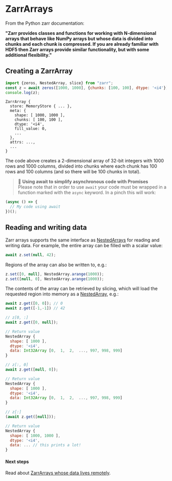 # ZarrArrays

From the Python zarr documentation:  

**\"Zarr provides classes and functions for working with N-dimensional arrays that behave like NumPy arrays but whose data is divided into chunks and each chunk is compressed. If you are already familiar with HDF5 then Zarr arrays provide similar functionality, but with some additional flexibility.\"**

## Creating a ZarrArray

```javascript
import {zeros, NestedArray, slice} from "zarr";
const z = await zeros([1000, 1000], {chunks: [100, 100], dtype: '<i4'})
console.log(z);
```
```output
ZarrArray {
  store: MemoryStore { ... },
  meta: {
    shape: [ 1000, 1000 ],
    chunks: [ 100, 100 ],
    dtype: '<i4',
    fill_value: 0,
    ...
  },
  attrs: ...,
  ...
}
```

The code above creates a 2-dimensional array of 32-bit integers with 1000 rows and 1000 columns, divided into chunks where each chunk has 100 rows and 100 columns (and so there will be 100 chunks in total).

> 📝 **Using await to simplify asynchronous code with Promises**  
Please note that in order to use `await` your code must be wrapped in a function marked with the `async` keyword. In a pinch this will work:
```javascript
(async () => {
  // My code using await
})();
```

## Reading and writing data
Zarr arrays supports the same interface as [NestedArrays](/getting-started/nested-arrays) for reading and writing data. For example, the entire array can be filled with a scalar value:
```javascript
await z.set(null, 42);
```

Regions of the array can also be written to, e.g.:
```javascript
z.set([0, null], NestedArray.arange(1000));
z.set([null, 0], NestedArray.arange(1000));
```

The contents of the array can be retrieved by slicing, which will load the requested region into memory as a [NestedArray](/nested-arrays.md), e.g.:
```javascript
await z.get([0, 0]); // 0
await z.get([-1,-1]) // 42
```

```javascript
// z[0, :]
await z.get([0, null]);

// Return value
NestedArray {
  shape: [ 1000 ],
  dtype: '<i4',
  data: Int32Array [0,  1,  2,  ..., 997, 998, 999]
}

```

```javascript
// z[:, 0]
await z.get([null, 0]);

// Return value
NestedArray {
  shape: [ 1000 ],
  dtype: '<i4',
  data: Int32Array [0,  1,  2,  ..., 997, 998, 999]
}
```

```javascript
// z[:]
(await z.get([null]));

// Return value
NestedArray {
  shape: [ 1000, 1000 ],
  dtype: '<i4',
  data: ... // this prints a lot!
}
```

#### Next steps
Read about [ZarrArrays whose data lives remotely](/getting-started/remote-data.md).